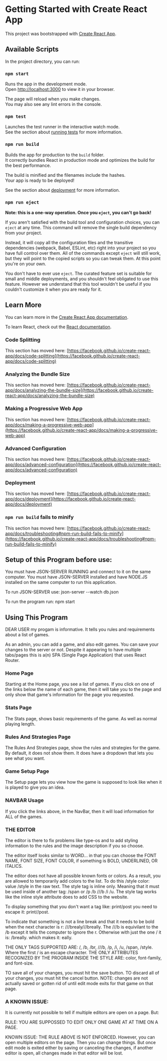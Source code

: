 # Getting Started with Create React App

This project was bootstrapped with [Create React App](https://github.com/facebook/create-react-app).

## Available Scripts

In the project directory, you can run:

### `npm start`

Runs the app in the development mode.\
Open [http://localhost:3000](http://localhost:3000) to view it in your browser.

The page will reload when you make changes.\
You may also see any lint errors in the console.

### `npm test`

Launches the test runner in the interactive watch mode.\
See the section about [running tests](https://facebook.github.io/create-react-app/docs/running-tests) for more information.

### `npm run build`

Builds the app for production to the `build` folder.\
It correctly bundles React in production mode and optimizes the build for the best performance.

The build is minified and the filenames include the hashes.\
Your app is ready to be deployed!

See the section about [deployment](https://facebook.github.io/create-react-app/docs/deployment) for more information.

### `npm run eject`

**Note: this is a one-way operation. Once you `eject`, you can't go back!**

If you aren't satisfied with the build tool and configuration choices, you can `eject` at any time. This command will remove the single build dependency from your project.

Instead, it will copy all the configuration files and the transitive dependencies (webpack, Babel, ESLint, etc) right into your project so you have full control over them. All of the commands except `eject` will still work, but they will point to the copied scripts so you can tweak them. At this point you're on your own.

You don't have to ever use `eject`. The curated feature set is suitable for small and middle deployments, and you shouldn't feel obligated to use this feature. However we understand that this tool wouldn't be useful if you couldn't customize it when you are ready for it.

## Learn More

You can learn more in the [Create React App documentation](https://facebook.github.io/create-react-app/docs/getting-started).

To learn React, check out the [React documentation](https://reactjs.org/).

### Code Splitting

This section has moved here: [https://facebook.github.io/create-react-app/docs/code-splitting](https://facebook.github.io/create-react-app/docs/code-splitting)

### Analyzing the Bundle Size

This section has moved here: [https://facebook.github.io/create-react-app/docs/analyzing-the-bundle-size](https://facebook.github.io/create-react-app/docs/analyzing-the-bundle-size)

### Making a Progressive Web App

This section has moved here: [https://facebook.github.io/create-react-app/docs/making-a-progressive-web-app](https://facebook.github.io/create-react-app/docs/making-a-progressive-web-app)

### Advanced Configuration

This section has moved here: [https://facebook.github.io/create-react-app/docs/advanced-configuration](https://facebook.github.io/create-react-app/docs/advanced-configuration)

### Deployment

This section has moved here: [https://facebook.github.io/create-react-app/docs/deployment](https://facebook.github.io/create-react-app/docs/deployment)

### `npm run build` fails to minify

This section has moved here: [https://facebook.github.io/create-react-app/docs/troubleshooting#npm-run-build-fails-to-minify](https://facebook.github.io/create-react-app/docs/troubleshooting#npm-run-build-fails-to-minify)

## Setup of this Program before use:
You must have JSON-SERVER RUNNING and connect to it on the same computer.
You must have JSON-SERVER installed and have NODE.JS installed on the same computer to run this application.

To run JSON-SERVER use: json-server --watch db.json

To run the program run: npm start

## Using This Program
DEAR USER my progam is informative. It tells you rules and requirements about a list of games.

As an admin, you can add a game, and also edit games. You can save your changes to the server or not. Despite it appearing to have multiple tabs/pages this is a(n) SPA (Single Page Application) that uses React Router.

### Home Page
Starting at the Home page, you see a list of games. If you click on one of the links below the name of each game, then it will take you to the page and only show that game's information for the page you requested.

### Stats Page
The Stats page, shows basic requirements of the game. As well as normal playing length.

### Rules And Strategies Page
The Rules And Strategies page, show the rules and strategies for the game. By default, it does not show them. It does have a dropdown that lets you see what you want.

### Game Setup Page
The Setup page lets you view how the game is supposed to look like when it is played to give you an idea.

### NAVBAR Usage
If you click the links above, in the NavBar, then it will load information for ALL of the games.

### THE EDITOR
The editor is there to fix problems like type-os and to add styling information to the rules and the image description if you so choose.

The editor itself looks similar to WORD... in that you can choose the FONT NAME, FONT SIZE, FONT COLOR, if something is BOLD, UNDERLINED, OR ITALICS.

The editor does not have all possible known fonts or colors. As a result, you are allowed to temporarily add colors to the list. To do this /style color: value /style in the raw text. The style tag is inline only.
Meaning that it must be used inside of another tag: /span or /p /b ///b /i /u.
The style tag works like the inline style attribute does to add CSS to the website.

To display something that you don't want a tag like: print/post you need to escape it: print//post.

To indicate that something is not a line break and that it needs to be bold when the next character is r: ///brealy///breally. The ///b is equivilant to the /b except it tells the computer to ignore the r.
Otherwise with just the one / it is: /breally. which makes it:
eally.

THE ONLY TAGS SUPPORTED ARE: /, /b, /br, ///b, /p, /i, /u, /span, /style. Where the first / is an escape character.
THE ONLY ATTRIBUTES RECOGNIZED BY THE PROGRAM INSIDE THE STYLE ARE: color, font-family, and font-size.

TO save all of your changes, you must hit the save button.
TO discard all of your changes, you must hit the cancel button.
NOTE: changes are not actually saved or gotten rid of until edit mode exits for that game on that page.

### A KNOWN ISSUE:
It is currently not possible to tell if multiple editors are open on a page. But:

RULE: YOU ARE SUPPOSSED TO EDIT ONLY ONE GAME AT AT TIME ON A PAGE.

KNOWN ISSUE: THE RULE ABOVE IS NOT ENFORCED. However, you can open multiple editors on the page. Then you can change things. But once edit mode is exited either by saving or canceling the changes, if another editor is open, all changes made in that editor will be lost.
